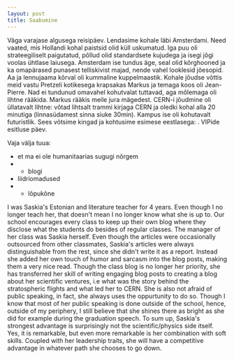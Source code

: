 ```yaml
---
layout: post
title: Saabumine
---
```


Väga varajase algusega reisipäev. Lendasime kohale läbi Amsterdami. Need vaated, mis Hollandi kohal paistsid olid küll uskumatud. Iga puu oli strateegiliselt paigutatud, põllud olid standardsete kujudega ja isegi jõgi voolas ühtlase laiusega. Amsterdam ise tundus äge, seal olid kõrghooned ja ka omapärased punasest telliskivist majad, nende vahel looklesid jõesopid. Aa ja lennujaama kõrval oli kummaline kuppelmaastik. Kohale jõudse võttis meid vastu Pretzeli kotikesega krapsakas Markus ja temaga koos oli Jean-Pierre. Nad ei tundunud omavahel kohutvalat tuttavad, aga mõlemaga oli lihtne rääkida. Markus rääkis meile jura mägedest. CERN-i jõudmine oli üllatavalt lihtne: võtad lihtsalt trammi kirjaga CERN ja oledki kohal alla 20 minutiga (linnasüdamest sinna siuke 30min). Kampus ise oli kohutavalt futuristlik. Sees võtsime kingad ja kohtusime esimese eestlasega: .
VIPide esitluse päev. 

Vaja välja tuua:
- et ma ei ole humanitaarias sugugi nõrgem
- - blogi
- liidriomadused
- - lõpukõne

I was Saskia's Estonian and literature teacher for 4 years. Even though I no longer teach her, that doesn't mean I no longer know what she is up to. 
Our school encourages every class to keep up their own blog where they disclose what the students do besides of regular classes. The manager of her class was Saskia herself. Even though the articles were occasionally outsourced from other classmates, Saskia's articles were always distinguishable from the rest, since she didn't write it as a report. Instead she added her own touch of humor and sarcasm into the blog posts, making them a very nice read. 
Though the class blog is no longer her priority, she has transferred her skill of writing engaging blog posts to creating a blog about her scientific ventures, i.e what was the story behind the stratospheric flights and what led her to CERN. 
She is also not afraid of public speaking, in fact, she always uses the oppurtunity to do so. Though I know that most of her public speaking is done outside of the school, hence, outside of my periphery, I still believe that she shines there as bright as she did for example during the graduation speech. 
To sum up, Saskia's strongest advantage is surprisingly not the scientific/physics side itself. Yes, it is remarkable, but even more remarkable is her combination with soft skills. Coupled with her leadership traits, she will have a competitive advantage in whatever path she chooses to go down.
